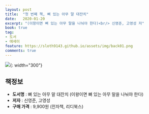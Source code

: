```yaml
---
layout: post
title:  "첫 번째 책, 뼈 있는 아무 말 대잔치"
date:   2020-01-20
excerpt: "(이왕이면 뼈 있는 아무 말을 나눠야 한다)<br/> 신영준, 고영성 저"
book: true
tag:
- 도서
- 에세이
feature: https://sloth9143.github.io/assets/img/back01.png
comments: true
---
```


![](https://sloth9143.github.io/assets/img/book/book-01.jpg){: width="300"}

## 책정보
   - **도서명** : 뼈 있는 아무 말 대잔치 (이왕이면 뼈 있는 아무 말을 나눠야 한다)
   - **저자** :  신영준, 고영성
   - **구매 가격** : 9,900원 (전자책, 리디북스)

